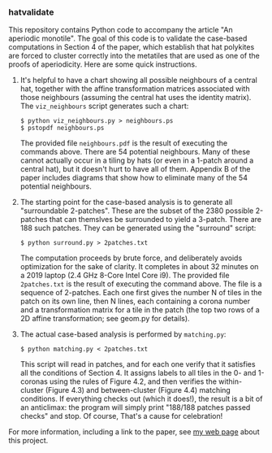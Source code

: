 ### hatvalidate

This repository contains Python code to accompany the article "An aperiodic monotile".  The goal of this code is to validate the case-based computations in Section 4 of the paper, which establish that hat polykites are forced to cluster correctly into the metatiles that are used as one of the proofs of aperiodicity.  Here are some quick instructions.

1. It's helpful to have a chart showing all possible neighbours of a
   central hat, together with the affine transformation matrices
   associated with those neighbours (assuming the central hat uses
   the identity matrix).  The `viz_neighbours` script generates such
   a chart:

    ```
    $ python viz_neighbours.py > neighbours.ps
    $ pstopdf neighbours.ps
    ```
    
   The provided file `neighbours.pdf` is the result of executing the
   commands above.  There are 54 potential neighbours.  Many of these
   cannot actually occur in a tiling by hats (or even in a 1-patch
   around a central hat), but it doesn't hurt to have all of them.
   Appendix B of the paper includes diagrams that show how to eliminate
   many of the 54 potential neighbours.

2. The starting point for the case-based analysis is to generate all
   "surroundable 2-patches".  These are the subset of the 2380 possible
   2-patches that can themslves be surrounded to yield a 3-patch.  There
   are 188 such patches.  They can be generated using the "surround" script:

    ```
    $ python surround.py > 2patches.txt
    ```

   The computation proceeds by brute force, and deliberately avoids
   optimization for the sake of clarity.  It completes in about 32
   minutes on a 2019 laptop (2.4 GHz 8-Core Intel Core i9).  The
   provided file `2patches.txt` is the result of executing the
   command above.  The file is a sequence of 2-patches.  Each one
   first gives the number N of tiles in the patch on its own line,
   then N lines, each containing a corona number and a transformation
   matrix for a tile in the patch (the top two rows of a 2D affine
   transformation; see geom.py for details).

3. The actual case-based analysis is performed by `matching.py`:

    ```
    $ python matching.py < 2patches.txt
    ```

   This script will read in patches, and for each one verify that it
   satisfies all the conditions of Section 4.  It assigns labels to
   all tiles in the 0- and 1-coronas using the rules of Figure 4.2, and
   then verifies the within-cluster (Figure 4.3) and between-cluster
   (Figure 4.4) matching conditions.  If everything checks out (which
   it does!), the result is a bit of an anticlimax: the program will
   simply print "188/188 patches passed checks" and stop.  Of course,
   That's a cause for celebration!



For more information, including a link to the paper, see [my web page](https://cs.uwaterloo.ca/~csk/hat/) about this project.
